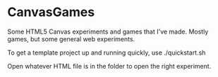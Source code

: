 # CanvasGames

Some HTML5 Canvas experiments and games that I've made. Mostly games, but some general web experiments.

To get a template project up and running quickly, use
   ./quickstart.sh <Project Name>

Open whatever HTML file is in the folder to open the right experiment.
